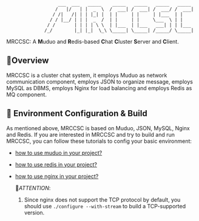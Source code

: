                        ___  ___   _____    _____   _____   _____   _____  
                      /   |/   | |  _  \  /  ___| /  ___| /  ___/ /  ___| 
                     / /|   /| | | |_| |  | |     | |     | |___  | |     
                    / / |__/ | | |  _  /  | |     | |     \___  \ | |     
                   / /       | | | | \ \  | |___  | |___   ___| | | |___  
                  /_/        |_| |_|  \_\ \_____| \_____| /_____/ \_____| 
MRCCSC: A **M**uduo and **R**edis-based **C**hat **C**luster **S**erver and **C**lient.

## :memo:Overview 
MRCCSC is a cluster chat system, it employs Muduo as network communication component, employs JSON to organize message,  employs MySQL as DBMS, employs Nginx for load balancing and employs Redis as MQ component.

## :hammer: Environment Configuration & Build
As mentioned above, MRCCSC is based on Muduo, JSON, MySQL, Nginx and Redis. If you are interested in MRCCSC and try to build and run MRCCSC, you can follow these tutorials to config your basic environment:
  - [how to use muduo in your project?](https://github.com/chenshuo/muduo-tutorial)
  - [how to use redis in your project?](https://github.com/redis/hiredis.git)
  - [how to use nginx in your project?](https://nginx.org/en/docs/)

    📌*ATTENTION*:
      1. Since nginx does not support the TCP protocol by default, you should use `./configure --with-stream` to build a TCP-supported version.
    
